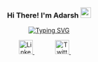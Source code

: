 <h3 align="center">
  Hi There! I'm Adarsh
  <img src="https://media.giphy.com/media/hvRJCLFzcasrR4ia7z/giphy.gif" width="24">
</h3>

<!-- Readme typing svg: https://github.com/DenverCoder1/readme-typing-svg -->
<p align="center">
  <a href="https://git.io/typing-svg"><img src="https://readme-typing-svg.demolab.com?font=Fira%20Code&center=true&width=500&height=45&color=22C4F7&vCenter=true&size=22&pause=1000&lines=Hi+there!;;I'm+Adarsh+Pathak;AKA+PowerLevel9000;Future+Full+Stack+Web+Developer;800%2B+Hours+of+code+this+year;I+love+programming+things+remotely" alt="Typing SVG" /></a>
</p>


<!-- Social media Icons -->
<p align="center">
  <a href="https://www.linkedin.com/in/adarsh-pathak-56a831256/"> <img height="32" width="32" src="https://simpleicons.now.sh/linkedin/0A66C2" alt="Linkedin" title="LinkedIn Profile" /> </a>
  &#8287;&#8287;&#8287;&#8287;&#8287;
  <a href=""> <i class="fa-brands fa-instagram" style="height:32px; width:32px; font-size:30px; color: red;"></i></a>
  &#8287;&#8287;&#8287;&#8287;&#8287;
  <a href="https://twitter.com/PowerLevel9002?t=AIuSN7mTxk5a_MWpLolEjA&s=09"> <img height="32" width="32" src="https://simpleicons.now.sh/twitter/1DA1F2" alt="Twitter" title="Twitter Profile" /> </a>
  &#8287;&#8287;&#8287;&#8287;&#8287;
</p>

<br/>

